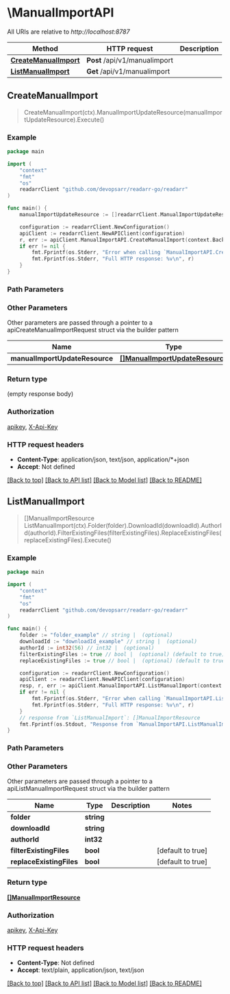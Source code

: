 # \ManualImportAPI

All URIs are relative to *http://localhost:8787*

Method | HTTP request | Description
------------- | ------------- | -------------
[**CreateManualImport**](ManualImportAPI.md#CreateManualImport) | **Post** /api/v1/manualimport | 
[**ListManualImport**](ManualImportAPI.md#ListManualImport) | **Get** /api/v1/manualimport | 



## CreateManualImport

> CreateManualImport(ctx).ManualImportUpdateResource(manualImportUpdateResource).Execute()



### Example

```go
package main

import (
	"context"
	"fmt"
	"os"
	readarrClient "github.com/devopsarr/readarr-go/readarr"
)

func main() {
	manualImportUpdateResource := []readarrClient.ManualImportUpdateResource{*readarrClient.NewManualImportUpdateResource()} // []ManualImportUpdateResource |  (optional)

	configuration := readarrClient.NewConfiguration()
	apiClient := readarrClient.NewAPIClient(configuration)
	r, err := apiClient.ManualImportAPI.CreateManualImport(context.Background()).ManualImportUpdateResource(manualImportUpdateResource).Execute()
	if err != nil {
		fmt.Fprintf(os.Stderr, "Error when calling `ManualImportAPI.CreateManualImport``: %v\n", err)
		fmt.Fprintf(os.Stderr, "Full HTTP response: %v\n", r)
	}
}
```

### Path Parameters



### Other Parameters

Other parameters are passed through a pointer to a apiCreateManualImportRequest struct via the builder pattern


Name | Type | Description  | Notes
------------- | ------------- | ------------- | -------------
 **manualImportUpdateResource** | [**[]ManualImportUpdateResource**](ManualImportUpdateResource.md) |  | 

### Return type

 (empty response body)

### Authorization

[apikey](../README.md#apikey), [X-Api-Key](../README.md#X-Api-Key)

### HTTP request headers

- **Content-Type**: application/json, text/json, application/*+json
- **Accept**: Not defined

[[Back to top]](#) [[Back to API list]](../README.md#documentation-for-api-endpoints)
[[Back to Model list]](../README.md#documentation-for-models)
[[Back to README]](../README.md)


## ListManualImport

> []ManualImportResource ListManualImport(ctx).Folder(folder).DownloadId(downloadId).AuthorId(authorId).FilterExistingFiles(filterExistingFiles).ReplaceExistingFiles(replaceExistingFiles).Execute()



### Example

```go
package main

import (
	"context"
	"fmt"
	"os"
	readarrClient "github.com/devopsarr/readarr-go/readarr"
)

func main() {
	folder := "folder_example" // string |  (optional)
	downloadId := "downloadId_example" // string |  (optional)
	authorId := int32(56) // int32 |  (optional)
	filterExistingFiles := true // bool |  (optional) (default to true)
	replaceExistingFiles := true // bool |  (optional) (default to true)

	configuration := readarrClient.NewConfiguration()
	apiClient := readarrClient.NewAPIClient(configuration)
	resp, r, err := apiClient.ManualImportAPI.ListManualImport(context.Background()).Folder(folder).DownloadId(downloadId).AuthorId(authorId).FilterExistingFiles(filterExistingFiles).ReplaceExistingFiles(replaceExistingFiles).Execute()
	if err != nil {
		fmt.Fprintf(os.Stderr, "Error when calling `ManualImportAPI.ListManualImport``: %v\n", err)
		fmt.Fprintf(os.Stderr, "Full HTTP response: %v\n", r)
	}
	// response from `ListManualImport`: []ManualImportResource
	fmt.Fprintf(os.Stdout, "Response from `ManualImportAPI.ListManualImport`: %v\n", resp)
}
```

### Path Parameters



### Other Parameters

Other parameters are passed through a pointer to a apiListManualImportRequest struct via the builder pattern


Name | Type | Description  | Notes
------------- | ------------- | ------------- | -------------
 **folder** | **string** |  | 
 **downloadId** | **string** |  | 
 **authorId** | **int32** |  | 
 **filterExistingFiles** | **bool** |  | [default to true]
 **replaceExistingFiles** | **bool** |  | [default to true]

### Return type

[**[]ManualImportResource**](ManualImportResource.md)

### Authorization

[apikey](../README.md#apikey), [X-Api-Key](../README.md#X-Api-Key)

### HTTP request headers

- **Content-Type**: Not defined
- **Accept**: text/plain, application/json, text/json

[[Back to top]](#) [[Back to API list]](../README.md#documentation-for-api-endpoints)
[[Back to Model list]](../README.md#documentation-for-models)
[[Back to README]](../README.md)

